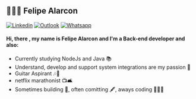## 👨🏻‍💻 Felipe Alarcon

[![Linkedin](https://img.shields.io/badge/-LinkedIn-Blue?style=flat-square&logo=linkedin&link=https://linkedin.com/in/felipealrc)](https://linkedin.com/in/felipealrc)
[![Outlook](https://img.shields.io/badge/-Outlook-0078d4?style=flat-square&logo=microsoft-outlook&link=mailto:lfelp@msn.com)](mailto:lfelp@msn.com)
[![Whatsapp](https://img.shields.io/badge/-Whatsapp-4CA143?style=flat-square&logo=whatsapp&link=https://api.whatsapp.com/send?phone=5511982384681)](https://api.whatsapp.com/send?phone=5511982384681)


####            Hi, there , my name is Felipe Alarcon and I'm a Back-end developer and also:
* Currently studying NodeJs and Java 📚
* Understand, develop and support system integrations are my passion 💙
* Guitar Aspirant 🎶🎸
* netflix marathonist 📺🛋️
* Sometimes building 🔧, often comitting 🖋, aways coding 👨🏻‍💻
